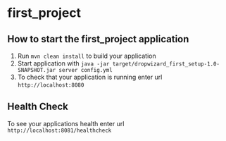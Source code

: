 # first_project

How to start the first_project application
---

1. Run `mvn clean install` to build your application
1. Start application with `java -jar target/dropwizard_first_setup-1.0-SNAPSHOT.jar server config.yml`
1. To check that your application is running enter url `http://localhost:8080`

Health Check
---

To see your applications health enter url `http://localhost:8081/healthcheck`

